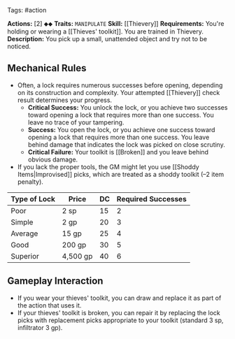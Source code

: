 Tags: #action 

**Actions:** [2] ⬥⬥
**Traits:** `MANIPULATE` 
**Skill:** [[Thievery]]
**Requirements:** You're holding or wearing a [[Thieves' toolkit]]. You are trained in Thievery.
**Description:** You pick up a small, unattended object and try not to be noticed.

## Mechanical Rules

- Often, a lock requires numerous successes before opening, depending on its construction and complexity. Your attempted [[Thievery]] check result determines your progress.  
	- **Critical Success:** You unlock the lock, or you achieve two successes toward opening a lock that requires more than one success. You leave no trace of your tampering.  
	- **Success:** You open the lock, or you achieve one success toward opening a lock that requires more than one success. You leave behind damage that indicates the lock was picked on close scrutiny.  
	- **Critical Failure:** Your toolkit is [[Broken]] and you leave behind obvious damage.
- If you lack the proper tools, the GM might let you use [[Shoddy Items|Improvised]] picks, which are treated as a shoddy toolkit (–2 item penalty).  

| **Type of Lock** | **Price** | **DC** | Required Successes |
| ---------------- | --------- | ------ | ------------------ |
| Poor             | 2 sp      | 15     | 2                  |
| Simple           | 2 gp      | 20     | 3                  |
| Average          | 15 gp     | 25     | 4                  |
| Good             | 200 gp    | 30     | 5                  |
| Superior         | 4,500 gp  | 40     | 6                  |

## Gameplay Interaction

 - If you wear your thieves' toolkit, you can draw and replace it as part of the action that uses it.
 - If your thieves' toolkit is broken, you can repair it by replacing the lock picks with replacement picks appropriate to your toolkit (standard 3 sp,  infiltrator 3 gp). 